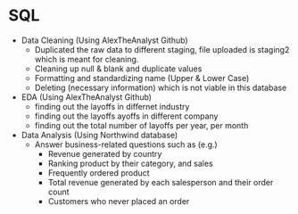 # SQL 
* Data Cleaning (Using AlexTheAnalyst Github)
  * Duplicated the raw data to different staging, file uploaded is staging2 which is meant for cleaning.
  * Cleaning up null & blank and duplicate values
  * Formatting and standardizing name (Upper & Lower Case)
  * Deleting (necessary information) which is not viable in this database
* EDA (Using AlexTheAnalyst Github)
  *   finding out the layoffs in differnet industry
  *   finding out the layoffs ayoffs in different company
  *   finding out the total number of layoffs per year, per month
* Data Analysis (Using Northwind database)
  * Answer business-related questions such as (e.g.)
    *   Revenue generated by country
    *   Ranking product by their category, and sales
    *   Frequently ordered product
    *   Total revenue generated by each salesperson and their order count
    *   Customers who never placed an order
